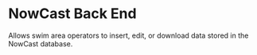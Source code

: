 # NowCast Back End
Allows swim area operators to insert, edit, or download data stored in the NowCast database.
